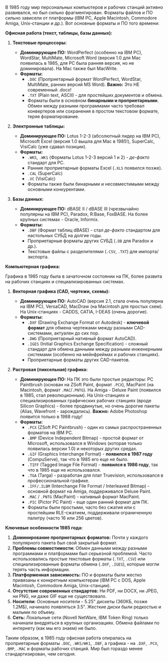 В 1985 году мир персональных компьютеров и рабочих станций активно развивался, но был сильно фрагментирован. Форматы файлов и ПО сильно зависели от платформы (IBM PC, Apple Macintosh, Commodore Amiga, Unix-станции и др.). Вот основные форматы и ПО того времени:

**Офисная работа (текст, таблицы, базы данных):**

1.  **Текстовые процессоры:**
    *   **Доминирующее ПО:** WordPerfect (особенно на IBM PC), WordStar, MultiMate, Microsoft Word (версия 1.0 для Mac появилась в 1985, для PC была ранняя версия, но не доминировала). На Mac также был MacWrite.
    *   **Форматы:**
        *   `.DOC` (Проприетарный формат WordPerfect, WordStar, MultiMate, ранних версий MS Word). **Важно:** Это НЕ современный .docx!
        *   `.TXT` (Plain text, ASCII) - для простейших документов и обмена.
        *   Форматы были в основном **бинарными и проприетарными**. Обмен между разными программами часто требовал конвертеров или сохранения в простом текстовом формате, теряя форматирование.

2.  **Электронные таблицы:**
    *   **Доминирующее ПО:** Lotus 1-2-3 (абсолютный лидер на IBM PC), Microsoft Excel (версия 1.0 вышла для Mac в 1985!), SuperCalc, VisiCalc (уже сдавал позиции).
    *   **Форматы:**
        *   `.WKS`, `.WK1` (Форматы Lotus 1-2-3 версий 1 и 2) - *де-факто* стандарт для PC.
        *   Ранние проприетарные форматы Excel (`.XLS` появился позже).
        *   `.CAL` (SuperCalc)
        *   `.VC` (VisiCalc)
        *   Форматы также были бинарными и несовместимыми между основными конкурентами.

3.  **Базы данных:**
    *   **Доминирующее ПО:** dBASE II / dBASE III (чрезвычайно популярны на IBM PC), Paradox, R:Base, FoxBASE. На более крупных системах - Oracle, Informix.
    *   **Форматы:**
        *   `.DBF` (Формат таблиц dBASE) - стал *де-факто* стандартом для настольных СУБД на долгие годы.
        *   Проприетарные форматы других СУБД (`.DB` для Paradox и др.).
        *   Текстовые файлы с разделителями (`.CSV`, `.TXT`) для импорта/экспорта.

**Компьютерная графика:**

Графика в 1985 году была в зачаточном состоянии на ПК, более развита на рабочих станциях и специализированных системах.

1.  **Векторная графика (CAD, чертежи, схемы):**
    *   **Доминирующее ПО:** AutoCAD (версия 2.1, стала очень популярна на IBM PC), VersaCAD, MacDraw (на Macintosh для простых схем). На Unix-станциях - CADDS, CATIA, I-DEAS (очень дорогие).
    *   **Форматы:**
        *   `.DXF` (Drawing Exchange Format от Autodesk) - **ключевой формат** для обмена чертежами между разными CAD-системами, актуален до сих пор.
        *   `.DWG` (Проприетарный нативный формат AutoCAD).
        *   `.IGES` (Initial Graphics Exchange Specification) - сложный стандарт для обмена данными между разными инженерными системами (особенно на мейнфреймах и рабочих станциях).
        *   Проприетарные форматы других CAD-пакетов.

2.  **Растровая (пиксельная) графика:**
    *   **Доминирующее ПО:** На ПК это были простые редакторы: PC Paintbrush (основан на ZSoft Paint, формат `.PCX`), MacPaint (на Macintosh, формат `.MAC`/`.PNTG`). На Amiga - Deluxe Paint (появился в 1985, стал революционным). На Unix-станциях и специализированных графических рабочих станциях (вроде Silicon Graphics) - более продвинутые, но очень дорогие пакеты (Alias, Wavefront - зарождались). **Важно:** Adobe Photoshop появится только в 1988 году!
    *   **Форматы:**
        *   `.PCX` (ZSoft PC Paintbrush) - один из самых распространенных форматов на IBM PC.
        *   `.BMP` (Device Independent Bitmap) - простой формат от Microsoft, использовался в Windows (которая только появилась версии 1.0) и некоторых других средах.
        *   `.GIF` (Graphics Interchange Format) - **появился в 1987 году** (CompuServe), так что в 1985 его еще не было.
        *   `.TIFF` (Tagged Image File Format) - **появился в 1986 году**, так что в 1985 еще не использовался.
        *   `.TGA` (Targa) - разработан для плат Truevision, использовался в профессиональной графике.
        *   `.IFF/.ILBM` (Interchange File Format / Interleaved Bitmap) - основной формат на Amiga, поддерживался Deluxe Paint.
        *   `.MAC` / `.PNTG` (MacPaint) - нативный формат MacPaint.
        *   `.PIC` (Pictor PC Paint) - еще один ранний формат для ПК.
        *   Форматы были простыми, часто без сжатия или с простейшим RLE-сжатием, поддерживали ограниченную палитру (часто 16 или 256 цветов).

**Ключевые особенности 1985 года:**

1.  **Доминирование проприетарных форматов:** Почти у каждого популярного пакета был свой закрытый формат.
2.  **Проблемы совместимости:** Обмен данными между разными программами и платформами был серьезной проблемой. Часто использовались простые текстовые форматы (`.TXT`, `.CSV`) или специализированные форматы обмена (`.DXF`, `.IGES`), которые могли терять часть информации.
3.  **Платформенная зависимость:** ПО и форматы были жестко привязаны к конкретным компьютерам (IBM PC с DOS, Apple Macintosh, Commodore Amiga, Unix-станции).
4.  **Отсутствие современных стандартов:** Ни PDF, ни DOCX, ни JPEG, ни PNG, ни даже GIF еще не существовало.
5.  **Носители:** Основные носители - 5.25" дискеты (360КБ, позже 1.2МБ), начинало появляться 3.5". Жесткие диски были редкостью и малыми по объему.
6.  **Сеть:** Локальные сети (Novell NetWare, IBM Token Ring) только начинали внедряться в крупных организациях. Обмена файлами по интернету (как мы его знаем) не было.

Таким образом, в 1985 году офисная работа опиралась на проприетарные форматы `.DOC`, `.WKS/WK1`, `.DBF`, а графика - на `.DXF`, `.PCX`, `.BMP`, `.MAC` и форматы рабочих станций. Мир был гораздо менее стандартизирован, чем сегодня.